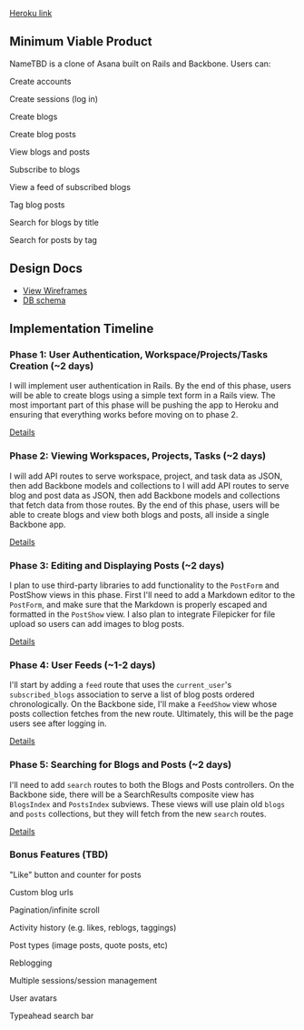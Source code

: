 
 
[Heroku link][heroku]

[heroku]: https://

## Minimum Viable Product
NameTBD is a clone of Asana built on Rails and Backbone. Users can:

<!-- This is a Markdown checklist. Use it to keep track of your progress! -->

 Create accounts
 
 Create sessions (log in)
 
 Create blogs
 
 Create blog posts
 
 View blogs and posts
 
 Subscribe to blogs
 
 View a feed of subscribed blogs
 
 Tag blog posts
 
 Search for blogs by title
 
 Search for posts by tag


## Design Docs
* [View Wireframes][views]
* [DB schema][schema]

[views]: ./docs/views.md
[schema]: ./docs/schema.md

## Implementation Timeline

### Phase 1: User Authentication, Workspace/Projects/Tasks Creation (~2 days)
I will implement user authentication in Rails. By the end of this phase, users will be able to create blogs using a simple text form in a Rails view. The most important part of this phase will be pushing the app to Heroku and ensuring that everything works before moving on to phase 2.

[Details][phase-one]

### Phase 2: Viewing Workspaces, Projects, Tasks (~2 days)
I will add API routes to serve workspace, project, and task data as JSON, then add Backbone models and collections to I will add API routes to serve blog and post data as JSON, then add Backbone models and collections that fetch data from those routes. By the end of this phase, users will be able to create blogs and view both blogs and posts, all inside a single Backbone app.

[Details][phase-two]

### Phase 3: Editing and Displaying Posts (~2 days)
I plan to use third-party libraries to add functionality to the `PostForm` and PostShow views in this phase. First I'll need to add a Markdown editor to the `PostForm`, and make sure that the Markdown is properly escaped and formatted in the `PostShow` view. I also plan to integrate Filepicker for file upload so users can add images to blog posts.

[Details][phase-three]

### Phase 4: User Feeds (~1-2 days)
I'll start by adding a `feed` route that uses the `current_user`'s `subscribed_blogs` association to serve a list of blog posts ordered chronologically. On the Backbone side, I'll make a `FeedShow` view whose posts collection fetches from the new route. Ultimately, this will be the page users see after logging in.

[Details][phase-four]

### Phase 5: Searching for Blogs and Posts (~2 days)

I'll need to add `search` routes to both the Blogs and Posts controllers. On the Backbone side, there will be a SearchResults composite view has `BlogsIndex` and `PostsIndex` subviews. These views will use plain old `blogs` and `posts` collections, but they will fetch from the new `search` routes.

[Details][phase-five]

### Bonus Features (TBD)
"Like" button and counter for posts

 Custom blog urls

 Pagination/infinite scroll

 Activity history (e.g. likes, reblogs, taggings)

 Post types (image posts, quote posts, etc)

 Reblogging

 Multiple sessions/session management

 User avatars
 
 Typeahead search bar

[phase-one]: ./docs/phases/phase1.md
[phase-two]: ./docs/phases/phase2.md
[phase-three]: ./docs/phases/phase3.md
[phase-four]: ./docs/phases/phase4.md
[phase-five]: ./docs/phases/phase5.md
